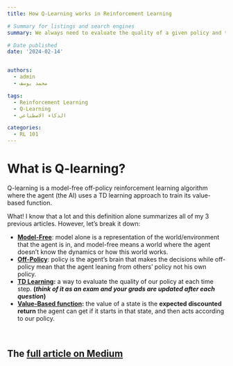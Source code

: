 ```yaml
---
title: How Q-Learning works in Reinforcement Learning

# Summary for listings and search engines
summary: We always need to evaluate the quality of a given policy and the Q comes from Quality (the quality of the policy). So, let's see how Q-learning works

# Date published
date: '2024-02-14'


authors:
  - admin
  - محمد يوسف

tags:
  - Reinforcement Learning
  - Q-Learning
  - الذكاء الاصطناعي

categories:
  - RL 101
---
```


# **What is Q-learning?**

Q-learning is a model-free off-policy reinforcement learning algorithm where the agent (the AI) uses a TD learning approach to train its value-based function.

What! I know that a lot and this definition alone summarizes all of my 3 previous articles. However, let’s break it down:

- **[Model-Free](https://medium.com/@mohamedyosef101/model-free-policy-learning-08d163338604#a9a3)**: model alone is a representation of the world/environment that the agent is in, and model-free means a world where the agent doesn’t know the dynamics or how this world works.
- **[Off-Policy](https://medium.com/@mohamedyosef101/model-free-policy-learning-08d163338604#8857)**: policy is the agent’s brain that makes the decisions while off-policy mean that the agent leaning from others’ policy not his own policy.
- **[TD Learning](https://medium.com/@mohamedyosef101/model-free-policy-learning-08d163338604#50ca):** a way to evaluate the quality of our policy at each time step. **(***think of it as an exam and your grads are updated after each question***)**
- **[Value-Based function](https://medium.com/@mohamedyosef101/the-fundamentals-of-reinforcement-learning-explained-f42de0053fc7#4b00):** the value of a state is the **expected discounted return** the agent can get if it starts in that state, and then acts according to our policy.

<div><br></div>

## The [full article on Medium](https://medium.com/@mohamedyosef101/how-q-learning-works-in-reinforcement-learning-6d85e0cb6668)